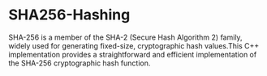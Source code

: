 # SHA256-Hashing
SHA-256 is a member of the SHA-2 (Secure Hash Algorithm 2) family, widely used for generating fixed-size, cryptographic hash values.This C++ implementation provides a straightforward and efficient implementation of the SHA-256 cryptographic hash function.
